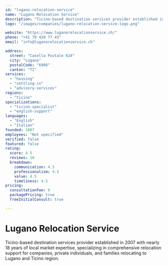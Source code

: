 ```yaml
---
id: "lugano-relocation-service"
name: "Lugano Relocation Service"
description: "Ticino-based destination services provider established in 2007 with nearly 18 years of local market expertise, specializing in comprehensive relocation support for companies, private individuals, and families relocating to Lugano and Ticino region."
logo: "/images/companies/lugano-relocation-service-logo.png"

website: "https://www.luganorelocationservice.ch/"
phone: "+41 79 420 77 43"
email: "info@luganorelocationservice.ch"

address:
  street: "Casella Postale 624"
  city: "Lugano"
  postalCode: "6906"
  canton: "TI"
services:
  - "housing"
  - "settling-in"
  - "advisory-services"
regions:
  - "ticino"
specializations:
  - "ticino-specialist"
  - "english-support"
languages:
  - "English"
  - "Italian"
founded: 2007
employees: "Not specified"
verified: false
featured: false
rating:
  score: 4.5
  reviews: 10
  breakdown:
    communication: 4.5
    professionalism: 4.5
    value: 4.5
    timeliness: 4.5
pricing:
  consultationFee: 0
  packagePricing: true
  freeInitialConsult: true

---
```

# Lugano Relocation Service

Ticino-based destination services provider established in 2007 with nearly 18 years of local market expertise, specializing in comprehensive relocation support for companies, private individuals, and families relocating to Lugano and Ticino region.